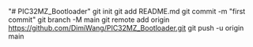 "# PIC32MZ_Bootloader"  git init git add README.md git commit -m "first commit" git branch -M main git remote add origin https://github.com/DimiWang/PIC32MZ_Bootloader.git git push -u origin main
